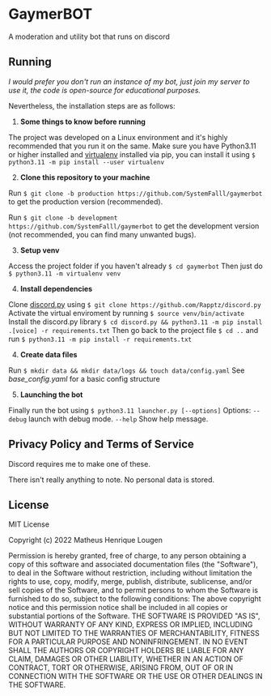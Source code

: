 
# GaymerBOT
A moderation and utility bot that runs on discord

## Running

*I would prefer you don't run an instance of my bot, just join my server to use it, the code is open-source for educational purposes.*

Nevertheless, the installation steps are as follows:
1.  **Some things to know before running**

The project was developed on a Linux environment and it's highly recommended that you run it on the same.
Make sure you have Python3.11 or higher installed and [virtualenv](https://virtualenv.pypa.io/en/latest/installation.html) installed via pip, you can install it using `$ python3.11 -m pip install --user virtualenv`

2.  **Clone this repository to your machine**

Run `$ git clone -b production https://github.com/SystemFalll/gaymerbot` to get the production version (recommended).

Run `$ git clone -b development https://github.com/SystemFalll/gaymerbot` to get the development version (not recommended, you can find many unwanted bugs).

3.  **Setup venv**

Access the project folder if you haven't already `$ cd gaymerbot` 
Then just do  `$ python3.11 -m virtualenv venv`

4.  **Install dependencies**

Clone [discord.py](https://github.com/Rapptz/discord.py) using `$ git clone https://github.com/Rapptz/discord.py`
Activate the virtual enviroment by running `$ source venv/bin/activate`
Install the discord.py library `$ cd discord.py && python3.11 -m pip install .[voice] -r requirements.txt`
Then go back to the project file `$ cd ..` and run  `$ python3.11 -m pip install -r requirements.txt`

4.  **Create data files**

Run `$ mkdir data && mkdir data/logs && touch data/config.yaml`
See *base_config.yaml* for a basic config structure

5.  **Launching the bot**

Finally run the bot using `$ python3.11 launcher.py [--options]`
Options:
	`--debug`  launch with debug mode.
	`--help`  Show help message.

## Privacy Policy and Terms of Service

Discord requires me to make one of these.

There isn't really anything to note. No personal data is stored.

## License

MIT License

Copyright (c) 2022 Matheus Henrique Lougen

Permission is hereby granted, free of charge, to any person obtaining a copy
of this software and associated documentation files (the "Software"), to deal
in the Software without restriction, including without limitation the rights
to use, copy, modify, merge, publish, distribute, sublicense, and/or sell
copies of the Software, and to permit persons to whom the Software is
furnished to do so, subject to the following conditions:
The above copyright notice and this permission notice shall be included in all
copies or substantial portions of the Software.
THE SOFTWARE IS PROVIDED "AS IS", WITHOUT WARRANTY OF ANY KIND, EXPRESS OR IMPLIED, INCLUDING BUT NOT LIMITED TO THE WARRANTIES OF MERCHANTABILITY, FITNESS FOR A PARTICULAR PURPOSE AND NONINFRINGEMENT. IN NO EVENT SHALL THE
AUTHORS OR COPYRIGHT HOLDERS BE LIABLE FOR ANY CLAIM, DAMAGES OR OTHER LIABILITY, WHETHER IN AN ACTION OF CONTRACT, TORT OR OTHERWISE, ARISING FROM, OUT OF OR IN CONNECTION WITH THE SOFTWARE OR THE USE OR OTHER DEALINGS IN THE SOFTWARE.
